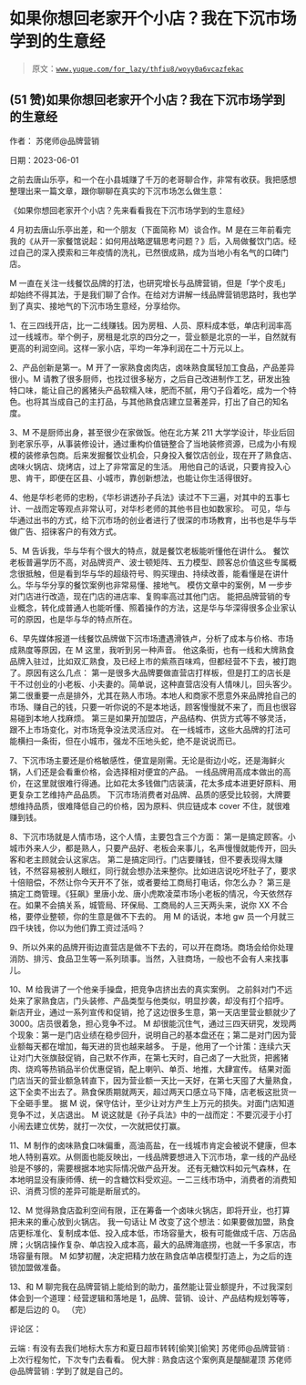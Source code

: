 # 如果你想回老家开个小店？我在下沉市场学到的生意经

> 原文：[`www.yuque.com/for_lazy/thfiu8/woyy0a6vcazfekac`](https://www.yuque.com/for_lazy/thfiu8/woyy0a6vcazfekac)



## (51 赞)如果你想回老家开个小店？我在下沉市场学到的生意经 

作者： 苏佬师@品牌营销 

日期：2023-06-01 

之前去唐山乐亭，和一个在小县城赚了千万的老哥聊合作，非常有收获。我把感想整理出来一篇文章，跟你聊聊在真实的下沉市场怎么做生意： 

《如果你想回老家开个小店？先来看看我在下沉市场学到的生意经》 

4 月初去唐山乐亭出差，和一个朋友（下面简称 M）谈合作。M 是在三年前看完我的《从开一家餐馆说起：如何用战略逻辑思考问题？》后，入局做餐饮门店。经过自己的深入摸索和三年疫情的洗礼，已然很成熟，成为当地小有名气的口碑门店。 

M 一直在关注一线餐饮品牌的打法，也研究增长与品牌营销，但是「学个皮毛」却始终不得其法，于是我们聊了合作。在给对方讲解一线品牌营销思路时，我也学到了真实、接地气的下沉市场生意经，分享给你。 

1、在三四线开店，比一二线赚钱。因为房租、人员、原料成本低，单店利润率高过一线城市。举个例子，房租是北京的四分之一，营业额是北京的一半，自然就有更高的利润空间。这样一家小店，平均一年净利润在二十万元以上。 

2、产品创新是第一。M 开了一家熟食卤肉店，卤味熟食属轻加工食品，产品差异很小。M 请教了很多厨师，也找过很多秘方，之后自己改进制作工艺，研发出独特口味，能让自己的酱猪头产品软糯入味，肥而不腻，用勺子舀着吃，成为一个特色。也将其当成自己的主打品，与其他熟食店建立显著差异，打出了自己的知名度。 

3、M 不是厨师出身，甚至很少在家做饭。他在北方某 211 大学学设计，毕业后回到老家乐亭，从事装修设计，通过重构价值链整合了当地装修资源，已成为小有规模的装修承包商。后来发掘餐饮业机会，只身投入餐饮店创业，现在开了熟食店、卤味火锅店、烧烤店，过上了非常富足的生活。 用他自己的话说，只要肯投入心思、肯干，即便在区县、小城市，靠创新想法，也能让你生活得很好。 

4、他是华杉老师的忠粉，《华杉讲透孙子兵法》读过不下三遍，对其中的五事七计、一战而定等观点非常认可，对华杉老师的其他书目也如数家珍。 可见，华与华通过出书的方式，给下沉市场的创业者进行了很深的市场教育，出书也是华与华做广告、招徕客户的有效方式。 

5、M 告诉我，华与华有个很大的特点，就是餐饮老板能听懂他在讲什么。 餐饮老板普遍学历不高，对品牌资产、波士顿矩阵、五力模型、顾客总价值这些专属概念很抵触，但是看到华与华的超级符号、购买理由、持续改善，能看懂是在讲什么。华与华分享的餐饮案例也非常易懂、接地气。 模仿文章中的案例，M 一步步对门店进行改造，现在门店的进店率、复购率高过其他门店。 能把品牌营销的专业概念，转化成普通人也能听懂、照着操作的方法，这是华与华深得很多企业家认可的原因，也是华与华的特点所在。 

6、早先媒体报道一线餐饮品牌做下沉市场遭遇滑铁卢，分析了成本与价格、市场成熟度等原因，在 M 这里，我听到另一种声音。 他这条街，也有一线和大牌熟食品牌入驻过，比如双汇熟食，及已经上市的紫燕百味鸡，但都经营不下去，被打跑了。原因有这么几点： 第一是很多大品牌要做直营店打样板，但是打工的店长是干不过创业的小老板、小夫妻的。简单说，这种直营店没有人情味儿，回头客少。 第二很重要一点是排外，尤其在熟人市场。本地人和商家不愿意外来品牌抢自己的市场、赚自己的钱，只要一听你说的不是本地话，顾客慢慢就不来了，而且也很容易碰到本地人找麻烦。 第三是如果开加盟店，产品结构、供货方式等不够灵活，跟不上市场变化，对市场竞争没法灵活应对。 在一线城市，这些大品牌的打法可能横扫一条街，但在小城市，强龙不压地头蛇，绝不是说说而已。 

7、下沉市场主要还是价格敏感性，便宜是刚需。无论是街边小吃，还是海鲜火锅，人们还是会看重价格，会选择相对便宜的产品。 一线品牌用高成本做出的高价，在这里就很难行得通。比如花太多钱做门店装潢，花太多成本进更好原料、用更复杂工艺维持产品品质。 下沉市场消费者对品牌、品质的感受比较弱，大牌要想维持品质，很难降低自己的价格，因为原料、供应链成本 cover 不住，就很难赚到钱。 

8、下沉市场就是人情市场，这个人情，主要包含三个方面： 第一是搞定顾客。小城市外来人少，都是熟人，只要产品好、老板会来事儿，名声慢慢就能传开，回头客和老主顾就会认这家店。 第二是搞定同行。门店要赚钱，但不要表现得太赚钱，不然容易被别人眼红，同行就会想办法来整你。比如进店说吃坏肚子了，要求十倍赔偿，不然让你今天开不了张，或者要给工商局打电话，你怎么办？ 第三是搞定工商管理。《狂飙》里唐小龙、唐小虎欺凌菜市场小老板的情况，今天依然存在。如果不会搞关系，城管局、环保局、工商局的人三天两头来，说你 XX 不合格，要停业整顿，你的生意是做不下去的。 用 M 的话说，本地 gw 员一个月就三四千块钱，你以为他们靠工资过活吗？ 

9、所以外来的品牌开街边直营店是做不下去的，可以开在商场。商场会给你处理消防、排污、食品卫生等一系列琐事。当然，入驻商场，一般也不会有人来找事儿。 

10、M 给我讲了一个他亲手操盘，把竞争店挤出去的真实案例。 之前斜对门不远处来了家熟食店，门头装修、产品类型与他类似，明显抄袭，却没有打个招呼。 新店开业，通过一系列宣传和促销，抢了这边很多生意，第一天店里营业额就少了 3000。店员很着急，担心竞争不过。 M 却很能沉住气，通过三四天研究，发现两个现象：第一是门店业绩在稳步回升，说明自己的基本盘还在；第二是对门因为营业额每天都在增加，每天进的货也越来越多。 于是，他用了一个计策：连续六天让对门大张旗鼓促销，自己默不作声，在第七天时，自己卤了一大批货，把酱猪肉、烧鸡等热销品半价优惠促销，配上喇叭、单页、地推，大肆宣传。 结果对面门店当天的营业额急转直下，因为营业额一天比一天好，在第七天囤了大量熟食，这下全卖不出去了。熟食保质期就两天，超过两天口感立马下降，店老板这批货一下全砸手里。 据 M 说，保守估计，至少让对方产生上万元的损失。对面门店知道竞争不过，关店退出。 M 说这就是《孙子兵法》中的一战而定：不要沉浸于小打小闹去建立优势，就打一次仗，一次就把仗打赢。 

11、M 制作的卤味熟食口味偏重，高油高盐，在一线城市肯定会被说不健康，但本地人特别喜欢。从侧面也能反映出，一线品牌要想进入下沉市场，拿一线的产品经验是不够的，需要根据本地实际情况做产品开发。 还有无糖饮料如元气森林，在本地明显没有康师傅、统一的含糖饮料受欢迎。一二三线市场中，消费者的消费知识、消费习惯的差异可能是断层式的。 

12、M 觉得熟食店盈利空间有限，正在筹备一个卤味火锅店，即将开业，也打算把未来的重心放到火锅店。 我一句话让 M 改变了这个想法：如果要做加盟，熟食店更标准化、复制成本低、投入成本低，市场容量大，极有可能做成千店、万店品牌；火锅店操作复杂、单店投入成本高，最大的品牌海底捞，也就一千多家店，市场容量有限。 M 如梦初醒，决定把精力放在熟食店单店模型打造上，为之后的连锁加盟做准备。 

13、和 M 聊完我在品牌营销上能给到的助力，虽然能让营业额提升，不过我深刻体会到一个道理：经营逻辑和落地是 1，品牌、营销、设计、产品结构规划等等，都是后边的 0。 （完） 

评论区： 

云端 : 有没有去我们地标大东方和夏日超市转转[偷笑][偷笑] 苏佬师@品牌营销 : 上次行程匆忙，下次专门去看看。 倪大胖 : 熟食店这个案例真是醍醐灌顶 苏佬师@品牌营销 : 学到了就是自己的。